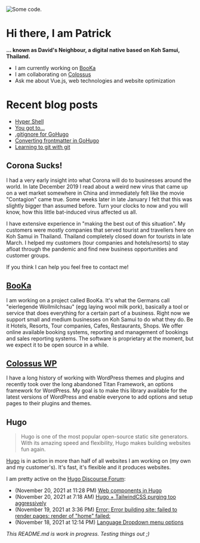 ![][header1]

# Hi there, I am Patrick

**... known as David's Neighbour, a digital native based on Koh Samui, Thailand.**

- I am currently working on [BooKa](https://github.com/getbooka)
- I am collaborating on [Colossus](https://github.com/colossus-wp)
- Ask me about Vue.js, web technologies and website optimization

# Recent blog posts
<!-- KOLLITSCH:START -->
- [Hyper Shell](https://kollitsch.de/blog/2021/hyper-shell/)
- [You got to...](https://kollitsch.de/blog/2021/you-got-to/)
- [.gitignore for GoHugo](https://kollitsch.de/blog/2021/gitignore-for-gohugo/)
- [Converting frontmatter in GoHugo](https://kollitsch.de/blog/2021/converting-frontmatter-in-gohugo/)
- [Learning to git with git](https://kollitsch.de/blog/2021/learning-to-git-with-git/)
<!-- KOLLITSCH:END -->

## Corona Sucks!

I had a very early insight into what Corona will do to businesses around the world. In late December 2019 I read about a weird new virus that came up on a wet market somewhere in China and immediately felt like the movie "Contagion" came true. Some weeks later in late January I felt that this was slightly bigger than assumed before. Turn your clocks to now and you will know, how this little bat-induced virus affected us all. 

I have extensive experience in "making the best out of this situation". My customers were mostly companies that served tourist and travellers here on Koh Samui in Thailand. Thailand completely closed down for tourists in late March. I helped my customers (tour companies and hotels/resorts) to stay afloat through the pandemic and find new business opportunities and customer groups. 

If you think I can help you feel free to contact me!

## [BooKa](https://github.com/getbooka)

I am working on a project called BooKa. It's what the Germans call "eierlegende Wollmilchsau" (egg laying wool milk pork), basically a tool or service that does everything for a certain part of a business. Right now we support small and medium businesses on Koh Samui to do what they do. Be it Hotels, Resorts, Tour companies, Cafes, Restaurants, Shops. We offer online available booking systems, reporting and management of bookings and sales reporting systems. The software is proprietary at the moment, but we expect it to be open source in a while.

## [Colossus WP](https://github.com/colossus-wp)

I have a long history of working with WordPress themes and plugins and recently took over the long abandoned Titan Framework, an options framework for WordPress. My goal is to make this library available for the latest versions of WordPress and enable everyone to add options and setup pages to their plugins and themes. 

## Hugo

> Hugo is one of the most popular open-source static site generators. With its amazing speed and flexibility, Hugo makes building websites fun again.

[Hugo](https://gohugo.io/) is in action in more than half of all websites I am working on (my own and my customer's). It's fast, it's flexible and it produces websites.

I am pretty active on the [Hugo Discourse Forum](https://discourse.gohugo.io):

<!-- DISCOURSE:START -->
- (November 20, 2021 at 11:28 PM) [Web components in Hugo](https://discourse.gohugo.io/t/web-components-in-hugo/35675/2)
- (November 20, 2021 at 7:18 AM) [Hugo + TailwindCSS purging too aggressively](https://discourse.gohugo.io/t/hugo-tailwindcss-purging-too-aggressively/35668/2)
- (November 19, 2021 at 3:36 PM) [Error: Error building site: failed to render pages: render of &quot;home&quot; failed:](https://discourse.gohugo.io/t/error-error-building-site-failed-to-render-pages-render-of-home-failed/35652/2)
- (November 18, 2021 at 12:14 PM) [Language Dropdown menu options](https://discourse.gohugo.io/t/language-dropdown-menu-options/35638/4)<!-- DISCOURSE:END -->

_This README.md is work in progress. Testing things out ;)_

[header1]: https://raw.githubusercontent.com/davidsneighbour/davidsneighbour/master/static/header3.jpg "Some code."

